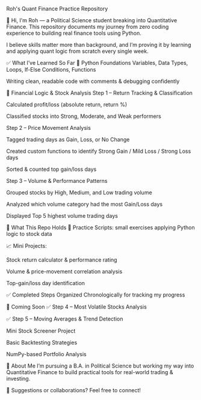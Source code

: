 Roh's Quant Finance Practice Repository

👋 Hi, I'm Roh — a Political Science student breaking into Quantitative Finance.
This repository documents my journey from zero coding experience to building real finance tools using Python.

I believe skills matter more than background, and I’m proving it by learning and applying quant logic from scratch every single week.

✅ What I’ve Learned So Far
🔹 Python Foundations
Variables, Data Types, Loops, If-Else Conditions, Functions

Writing clean, readable code with comments & debugging confidently

🔹 Financial Logic & Stock Analysis
Step 1 – Return Tracking & Classification

Calculated profit/loss (absolute return, return %)

Classified stocks into Strong, Moderate, and Weak performers

Step 2 – Price Movement Analysis

Tagged trading days as Gain, Loss, or No Change

Created custom functions to identify Strong Gain / Mild Loss / Strong Loss days

Sorted & counted top gain/loss days

Step 3 – Volume & Performance Patterns

Grouped stocks by High, Medium, and Low trading volume

Analyzed which volume category had the most Gain/Loss days

Displayed Top 5 highest volume trading days

🔨 What This Repo Holds
🧠 Practice Scripts: small exercises applying Python logic to stock data

📈 Mini Projects:

Stock return calculator & performance rating

Volume & price-movement correlation analysis

Top-gain/loss day identification

✅ Completed Steps Organized Chronologically for tracking my progress

🚀 Coming Soon
✅ Step 4 – Most Volatile Stocks Analysis

✅ Step 5 – Moving Averages & Trend Detection

Mini Stock Screener Project

Basic Backtesting Strategies

NumPy-based Portfolio Analysis

📌 About Me
I’m pursuing a B.A. in Political Science but working my way into Quantitative Finance to build practical tools for real-world trading & investing.

📩 Suggestions or collaborations? Feel free to connect!

